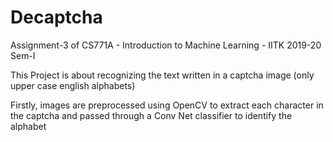 # Decaptcha

Assignment-3 of CS771A - Introduction to Machine Learning - IITK 2019-20 Sem-I

This Project is about recognizing the text written in a captcha image (only upper case english alphabets)

Firstly, images are preprocessed using OpenCV to extract each character in the captcha and passed through a Conv Net classifier to identify the alphabet
